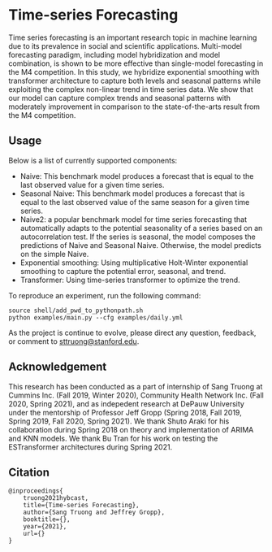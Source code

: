 # Time-series Forecasting

Time series forecasting is an important research topic in machine learning due to its prevalence in social and scientific applications. Multi-model forecasting paradigm, including model hybridization and model combination, is shown to be more effective than single-model forecasting in the M4 competition. In this study, we hybridize exponential smoothing with transformer architecture to capture both levels and seasonal patterns while exploiting the complex non-linear trend in time series data. We show that our model can capture complex trends and seasonal patterns with moderately improvement in comparison to the state-of-the-arts result from the M4 competition.

<!-- Project Organization
------------

    ├── LICENSE
    ├── Makefile           <- Makefile with commands like `make data` or `make train`
    ├── README.md          <- The top-level README for developers using this project.
    ├── data
    │   ├── external       <- Data from third party sources.
    │   ├── interim        <- Intermediate data that has been transformed.
    │   ├── processed      <- The final, canonical data sets for modeling.
    │   └── raw            <- The original, immutable data dump.
    │
    ├── docs               <- A default Sphinx project; see sphinx-doc.org for details
    │
    ├── models             <- Trained and serialized models, model predictions, or model summaries
    │
    ├── notebooks          <- Jupyter notebooks. Naming convention is a number (for ordering),
    │                         the creator's initials, and a short `-` delimited description, e.g.
    │                         `1.0-jqp-initial-data-exploration`.
    │
    ├── references         <- Data dictionaries, manuals, and all other explanatory materials.
    │
    ├── reports            <- Generated analysis as HTML, PDF, LaTeX, etc.
    │   └── figures        <- Generated graphics and figures to be used in reporting
    │
    ├── requirements.txt   <- The requirements file for reproducing the analysis environment, e.g.
    │                         generated with `pip freeze > requirements.txt`
    │
    ├── setup.py           <- makes project pip installable (pip install -e .) so src can be imported
    ├── src                <- Source code for use in this project.
    │   ├── __init__.py    <- Makes src a Python module
    │   │
    │   ├── data           <- Scripts to download or generate data
    │   │   └── make_dataset.py
    │   │
    │   ├── features       <- Scripts to turn raw data into features for modeling
    │   │   └── build_features.py
    │   │
    │   ├── models         <- Scripts to train models and then use trained models to make
    │   │   │                 predictions
    │   │   ├── predict_model.py
    │   │   └── train_model.py
    │   │
    │   └── visualization  <- Scripts to create exploratory and results oriented visualizations
    │       └── visualize.py
    │
    └── tox.ini            <- tox file with settings for running tox; see tox.readthedocs.io


--------

<p><small>Project based on the <a target="_blank" href="https://drivendata.github.io/cookiecutter-data-science/">cookiecutter data science project template</a>. #cookiecutterdatascience</small></p> -->

## Usage
Below is a list of currently supported components:
* Naive:  This benchmark model produces a forecast that is equal to the last observed value for a given time series.
* Seasonal Naive:  This benchmark model produces a forecast that is equal to
  the last observed value of the same season for a given time series.
* Naive2: a popular benchmark model for time series forecasting that automatically adapts
  to the potential seasonality of a series based on an autocorrelation test.
  If the series is seasonal, the model composes the predictions of Naive and Seasonal Naive. Otherwise, the model predicts on the simple Naive.
* Exponential smoothing: Using multiplicative Holt-Winter exponential smoothing to capture the potential error, seasonal, and trend.  
* Transformer: Using time-series transformer to optimize the trend.

To reproduce an experiment, run the following command:
```
source shell/add_pwd_to_pythonpath.sh
python examples/main.py --cfg examples/daily.yml
```

As the project is continue to evolve, please direct any question, feedback, or comment to [sttruong@stanford.edu](sttruong@stanford.edu).

## Acknowledgement
This research has been conducted as a part of internship of Sang Truong at Cummins Inc. (Fall 2019, Winter 2020), Community Health Network Inc. (Fall 2020, Spring 2021), and as indepedent research at DePauw University under the mentorship of Professor Jeff Gropp (Spring 2018, Fall 2019, Spring 2019, Fall 2020, Spring 2021). We thank Shuto Araki for his collaboration during Spring 2018 on theory and implementation of ARIMA and KNN models. We thank Bu Tran for his work on testing the ESTransformer architectures during Spring 2021.

## Citation
```
@inproceedings{
    truong2021hybcast,
    title={Time-series Forecasting},
    author={Sang Truong and Jeffrey Gropp},
    booktitle={},
    year={2021},
    url={}
}
```
